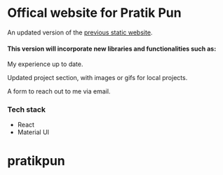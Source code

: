 # Offical website for Pratik Pun

An updated version of the [previous static website](https://pratikpun.github.io).

#### This version will incorporate new libraries and functionalities such as:

My experience up to date.

Updated project section, with images or gifs for local projects.

A form to reach out to me via email.

### Tech stack

- React
- Material UI
# pratikpun
